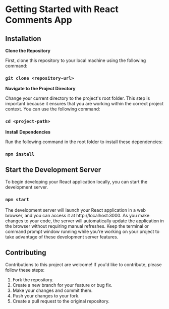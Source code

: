 # Getting Started with React Comments App

## Installation

**Clone the Repository**

First, clone this repository to your local machine using the following command:

### ` git clone <repository-url> `

**Navigate to the Project Directory**

Change your current directory to the project's root folder. This step is important because it ensures that you are working within the correct project context. You can use the following command: 

### ` cd <project-path> `

**Install Dependencies**

Run the following command in the root folder to install these dependencies:

### ` npm install `

## Start the Development Server

To begin developing your React application locally, you can start the development server.

### ` npm start `

The development server will launch your React application in a web browser, and you can access it at http://localhost:3000. As you make changes to your code, the server will automatically update the application in the browser without requiring manual refreshes.
Keep the terminal or command prompt window running while you're working on your project to take advantage of these development server features.

## Contributing
Contributions to this project are welcome! If you'd like to contribute, please follow these steps:

1. Fork the repository.
2. Create a new branch for your feature or bug fix.
3. Make your changes and commit them.
4. Push your changes to your fork.
5. Create a pull request to the original repository.

